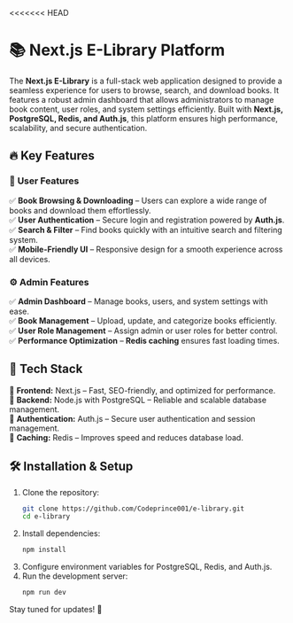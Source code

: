 <<<<<<< HEAD

# 📚 Next.js E-Library Platform

The **Next.js E-Library** is a full-stack web application designed to provide a seamless experience for users to browse, search, and download books. It features a robust admin dashboard that allows administrators to manage book content, user roles, and system settings efficiently. Built with **Next.js, PostgreSQL, Redis, and Auth.js**, this platform ensures high performance, scalability, and secure authentication.

## 🔥 Key Features

### 🎯 **User Features**

✅ **Book Browsing & Downloading** – Users can explore a wide range of books and download them effortlessly.  
✅ **User Authentication** – Secure login and registration powered by **Auth.js**.  
✅ **Search & Filter** – Find books quickly with an intuitive search and filtering system.  
✅ **Mobile-Friendly UI** – Responsive design for a smooth experience across all devices.

### ⚙️ **Admin Features**

✅ **Admin Dashboard** – Manage books, users, and system settings with ease.  
✅ **Book Management** – Upload, update, and categorize books efficiently.  
✅ **User Role Management** – Assign admin or user roles for better control.  
✅ **Performance Optimization** – **Redis caching** ensures fast loading times.

## 🚀 Tech Stack

🔹 **Frontend:** Next.js – Fast, SEO-friendly, and optimized for performance.  
🔹 **Backend:** Node.js with PostgreSQL – Reliable and scalable database management.  
🔹 **Authentication:** Auth.js – Secure user authentication and session management.  
🔹 **Caching:** Redis – Improves speed and reduces database load.

## 🛠️ Installation & Setup

1. Clone the repository:
   ```bash
   git clone https://github.com/Codeprince001/e-library.git
   cd e-library
   ```
2. Install dependencies:
   ```bash
   npm install
   ```
3. Configure environment variables for PostgreSQL, Redis, and Auth.js.
4. Run the development server:
   ```bash
   npm run dev
   ```

Stay tuned for updates! 🚀
